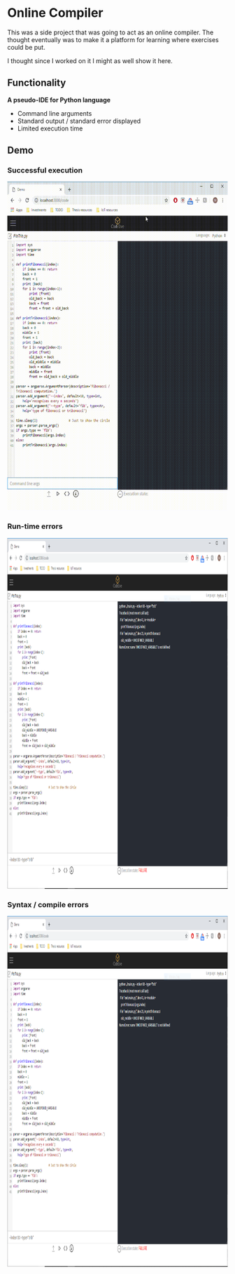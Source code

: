 # Online Compiler

This was a side project that was going to act as an online compiler.
The thought eventually was to make it a platform for learning where
exercises could be put.

I thought since I worked on it I might as well show it here.

## Functionality
**A pseudo-IDE for Python language**
- Command line arguments
- Standard output / standard error displayed
- Limited execution time

## Demo
### Successful execution
<img src="https://github.com/MatthewC221/online_compiler/blob/deployment/media/fibonacciDemo.gif" width="900" height="750">

### Run-time errors
<img src="https://github.com/MatthewC221/online_compiler/blob/deployment/media/runtimeFail.PNG" width="1200" height="800">

### Syntax / compile errors
<img src="https://github.com/MatthewC221/online_compiler/blob/deployment/media/runtimeFail.PNG" width="1200" height="800">
